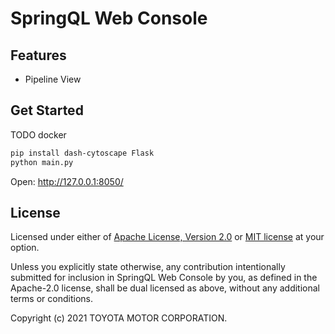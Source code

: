# SpringQL Web Console

## Features

- Pipeline View

## Get Started

TODO docker

```bash
pip install dash-cytoscape Flask
python main.py
```

Open: <http://127.0.0.1:8050/>

## License

Licensed under either of [Apache License, Version 2.0](LICENSE-APACHE) or [MIT license](LICENSE-MIT) at your option.

Unless you explicitly state otherwise, any contribution intentionally submitted
for inclusion in SpringQL Web Console by you, as defined in the Apache-2.0 license, shall be
dual licensed as above, without any additional terms or conditions.

Copyright (c) 2021 TOYOTA MOTOR CORPORATION.
